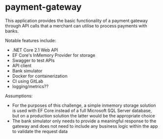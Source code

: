 # payment-gateway

This application provides the basic functionality of a payment gateway through API calls that a merchant can utilise to process payments with banks.

Notable features include:
- .NET Core 2.1 Web API
- EF Core's InMemory Provider for storage
- Swagger to test APIs
- API client
- Bank simulator
- Docker for containerization
- CI using GitLab
- logging/metrics??


Assumptions:
- For the purposes of this challenge, a simple inmemory storage solution is used with EF Core instead of a full Microsoft SQL Server database, but on a production solution the latter would be the appropriate choice
- The bank simulator only needs to provide a meaningful response to the gateway and does not need to include any business logic within the app to validate the request data
